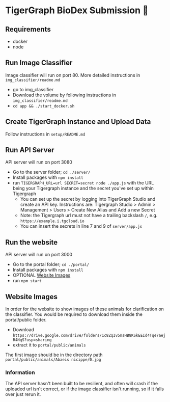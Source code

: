 # TigerGraph BioDex Submission 🐯

## Requirements

- docker
- node

## Run Image Classifier

Image classifier will run on port 80. More detailed instructions in `img_classifier/readme.md`

- go to img_classifier
- Download the volume by following instructions in `img_classifier/readme.md`
- `cd app && ./start_docker.sh`

## Create TigerGraph Instance and Upload Data

Follow instructions in `setup/README.md`

## Run API Server

API server will run on port 3080

- Go to the server folder; `cd ./server/`
- Install packages with `npm install`
- run `TIGERGRAPH_URL=url SECRET=secret node ./app.js` with the URL being your Tigergraph instance and the secret you've set up within Tigergraph
  - You can set up the secret by logging into TigerGraph Studio and create an API key. Instructions are: Tigergraph Studio > Admin > Management > Users > Create New Alias and Add a new Secret
  - Note: the Tigergraph url must not have a trailing backslash `/`, e.g. `https://example.i.tgcloud.io`
  - You can insert the secrets in line 7 and 9 of `server/app.js`

## Run the website

API server will run on port 3000

- Go to the portal folder; `cd ./portal/`
- Install packages with `npm install`
- OPTIONAL [Website Images](#website-images)
- run `npm start`

## Website Images

In order for the website to show images of these animals for clarification on the classifier. You would be required to download them inside the portal/public folder.

- Download `https://drive.google.com/drive/folders/1c8ZqIv5msHB8KSkEEId4Tqe7aejR4NqS?usp=sharing`
- extract it to `portal/public/animals`

The first image should be in the directory path `portal/public/animals/Abaeis nicippe/0.jpg`

### Information

The API server hasn't been built to be resilient, and often will crash if the uploaded url isn't correct, or if the image classifier isn't running, so if it falls over just rerun it.
